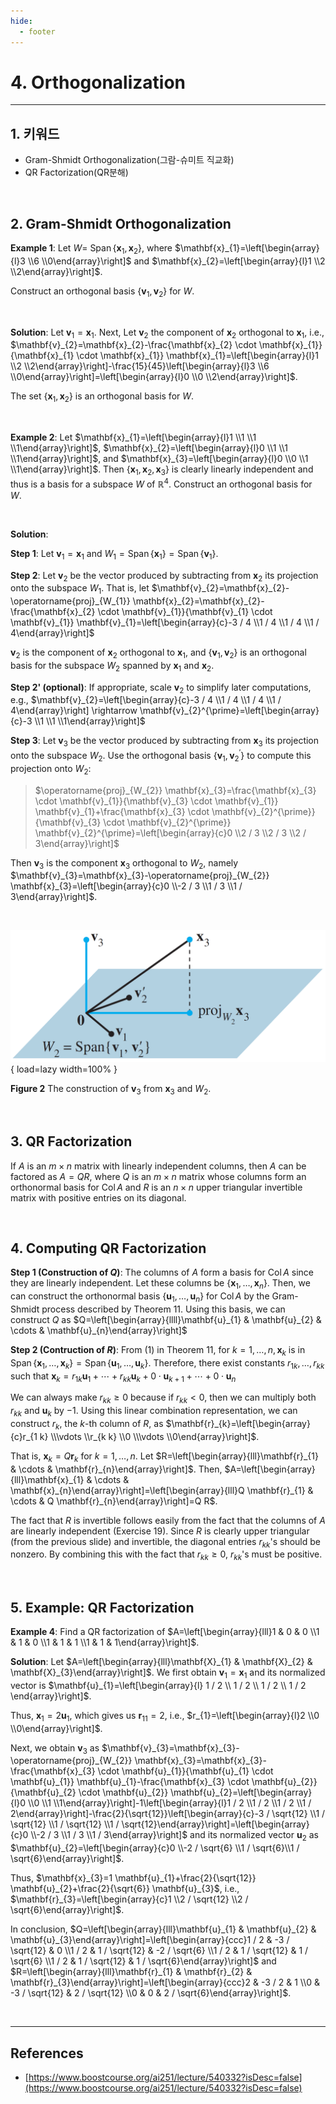 ```yaml
---
hide:
  - footer
---
```


# 4. Orthogonalization

---

## 1. 키워드

- Gram-Shmidt Orthogonalization(그람-슈미트 직교화)
- QR Factorization(QR분해)

<br/>

## 2. Gram-Shmidt Orthogonalization

**Example 1**: Let $W=$ $\operatorname{Span}\left\{\mathbf{x}_{1}, \mathbf{x}_{2}\right\}$, where $\mathbf{x}_{1}=\left[\begin{array}{l}3 \\6 \\0\end{array}\right]$ and $\mathbf{x}_{2}=\left[\begin{array}{l}1 \\2 \\2\end{array}\right]$.

Construct an orthogonal basis $\left\{\mathbf{v}_{1}, \mathbf{v}_{2}\right\}$ for $W$.

<br/>

**Solution**: Let $\mathbf{v}_{1}=\mathbf{x}_{1}$. Next, Let $\mathbf{v}_{2}$ the component of $\mathbf{x}_{2}$ orthogonal to $\mathbf{x}_{1}$, i.e., $\mathbf{v}_{2}=\mathbf{x}_{2}-\frac{\mathbf{x}_{2} \cdot \mathbf{x}_{1}}{\mathbf{x}_{1} \cdot \mathbf{x}_{1}} \mathbf{x}_{1}=\left[\begin{array}{l}1 \\2 \\2\end{array}\right]-\frac{15}{45}\left[\begin{array}{l}3 \\6 \\0\end{array}\right]=\left[\begin{array}{l}0 \\0 \\2\end{array}\right]$.

The set $\left\{\mathbf{x}_{1}, \mathbf{x}_{2}\right\}$ is an orthogonal basis for $W$.

<br/>

**Example 2**: Let $\mathbf{x}_{1}=\left[\begin{array}{l}1 \\1 \\1 \\1\end{array}\right]$, $\mathbf{x}_{2}=\left[\begin{array}{l}0 \\1 \\1 \\1\end{array}\right]$, and $\mathbf{x}_{3}=\left[\begin{array}{l}0 \\0 \\1 \\1\end{array}\right]$. Then $\left\{\mathbf{x}_{1}, \mathbf{x}_{2},\mathbf{x}_{3}\right\}$ is clearly linearly independent and thus is a basis for a subspace $W$ of $\mathbb{R}^{4}$. Construct an orthogonal basis for $W$.

<br/>

**Solution**:

**Step 1**: Let $\mathbf{v}_{1}=\mathbf{x}_{1}$ and $W_{1}=\operatorname{Span}\left\{\mathbf{x}_{1}\right\}=\operatorname{Span}\left\{\mathbf{v}_{1}\right\}$.

**Step 2**: Let $\mathbf{v}_{2}$ be the vector produced by subtracting from $\mathbf{x}_{2}$ its projection onto the subspace $W_{1}$. That is, let $\mathbf{v}_{2}=\mathbf{x}_{2}-\operatorname{proj}_{W_{1}} \mathbf{x}_{2}=\mathbf{x}_{2}-\frac{\mathbf{x}_{2} \cdot \mathbf{v}_{1}}{\mathbf{v}_{1} \cdot \mathbf{v}_{1}} \mathbf{v}_{1}=\left[\begin{array}{c}-3 / 4 \\1 / 4 \\1 / 4 \\1 / 4\end{array}\right]$

$\mathbf{v}_{2}$ is the component of $\mathbf{x}_{2}$ orthogonal to $\mathbf{x}_{1}$, and $\left\{\mathbf{v}_{1}, \mathbf{v}_{2}\right\}$ is an orthogonal basis for the subspace $W_{2}$ spanned by $\mathbf{x}_{1}$ and $\mathbf{x}_{2}$.

**Step 2' (optional)**: If appropriate, scale $\mathbf{v}_{2}$ to simplify later computations, e.g., $\mathbf{v}_{2}=\left[\begin{array}{c}-3 / 4 \\1 / 4 \\1 / 4 \\1 / 4\end{array}\right] \rightarrow \mathbf{v}_{2}^{\prime}=\left[\begin{array}{c}-3 \\1 \\1 \\1\end{array}\right]$

**Step 3**: Let $\mathbf{v}_{3}$ be the vector produced by subtracting from $\mathbf{x}_{3}$ its projection onto the subspace $W_{2}$. Use the orthogonal basis $\left\{\mathbf{v}_{1}, \mathbf{v}_{2}^{\prime}\right\}$ to compute this projection onto $W_{2}$:

> $\operatorname{proj}_{W_{2}} \mathbf{x}_{3}=\frac{\mathbf{x}_{3} \cdot \mathbf{v}_{1}}{\mathbf{v}_{3} \cdot \mathbf{v}_{1}} \mathbf{v}_{1}+\frac{\mathbf{x}_{3} \cdot \mathbf{v}_{2}^{\prime}}{\mathbf{v}_{3} \cdot \mathbf{v}_{2}^{\prime}} \mathbf{v}_{2}^{\prime}=\left[\begin{array}{c}0 \\2 / 3 \\2 / 3 \\2 / 3\end{array}\right]$

Then $\mathbf{v}_{3}$ is the component $\mathbf{x}_{3}$ orthogonal to $W_{2}$, namely $\mathbf{v}_{3}=\mathbf{x}_{3}-\operatorname{proj}_{W_{2}} \mathbf{x}_{3}=\left[\begin{array}{c}0 \\-2 / 3 \\1 / 3 \\1 / 3\end{array}\right]$.

<br/>

![001](https://github.com/SAEMC/Images-MLDL/blob/main/linear-algebra/ch-002/004/001.png?raw=true){ load=lazy width=100% }

**Figure 2** The construction of $\mathbf{v}_{3}$ from $\mathbf{x}_{3}$ and $W_{2}$.

<br/>

## 3. QR Factorization

If $A$ is an $m \times n$ matrix with linearly independent columns, then $A$ can be factored as $A=QR$, where $Q$ is an $m \times n$ matrix whose columns form an orthonormal basis for $\operatorname{Col}A$ and $R$ is an $n \times n$ upper triangular invertible matrix with positive entries on its diagonal.

<br/>

## 4. Computing QR Factorization

**Step 1 (Construction of $Q$)**: The columns of $A$ form a basis for $\operatorname{Col}A$ since they are linearly independent. Let these columns be $\left\{\mathbf{x}_{1}, \ldots, \mathbf{x}_{n}\right\}$. Then, we can construct the orthonormal basis $\left\{\mathbf{u}_{1}, \ldots, \mathbf{u}_{n}\right\}$ for $\operatorname{Col}A$ by the Gram-Shmidt process described by Theorem 11. Using this basis, we can construct $Q$ as $Q=\left[\begin{array}{llll}\mathbf{u}_{1} & \mathbf{u}_{2} & \cdots & \mathbf{u}_{n}\end{array}\right]$

**Step 2 (Contruction of $R$)**: From (1) in Theorem 11, for $k=1,\ldots,n,\mathbf{x}_{k}$ is in $\operatorname{Span}\left\{\mathbf{x}_{1}, \ldots, \mathbf{x}_{k}\right\}=\operatorname{Span}\left\{\mathbf{u}_{1}, \ldots, \mathbf{u}_{k}\right\}$. Therefore, there exist constants $r_{1 k}, \ldots, r_{k k}$ such that $\mathbf{x}_{k}=r_{1 k} \mathbf{u}_{1}+\cdots+r_{k k} \mathbf{u}_{k}+0 \cdot \mathbf{u}_{k+1}+\cdots+0 \cdot \mathbf{u}_{n}$

We can always make $r_{k k} \geq 0$ because if $r_{k k}<0$, then we can multiply both $r_{k k}$ and $\mathbf{u}_{k}$ by $-1$. Using this linear combination representation, we can construct $r_{k}$, the $k$-th column of $R$, as $\mathbf{r}_{k}=\left[\begin{array}{c}r_{1 k} \\\vdots \\r_{k k} \\0 \\\vdots \\0\end{array}\right]$.

That is, $\mathbf{x}_{k}=Q \mathbf{r}_{k}$ for $k=1, \ldots, n$. Let $R=\left[\begin{array}{lll}\mathbf{r}_{1} & \cdots & \mathbf{r}_{n}\end{array}\right]$. Then, $A=\left[\begin{array}{lll}\mathbf{x}_{1} & \cdots & \mathbf{x}_{n}\end{array}\right]=\left[\begin{array}{lll}Q \mathbf{r}_{1} & \cdots & Q \mathbf{r}_{n}\end{array}\right]=Q R$.

The fact that $R$ is invertible follows easily from the fact that the columns of $A$ are linearly independent (Exercise 19). Since $R$ is clearly upper triangular (from the previous slide) and invertible, the diagonal entries $r_{k k}$'s should be nonzero. By combining this with the fact that $r_{k k} \geq 0$, $r_{k k}$'s must be positive.

<br/>

## 5. Example: QR Factorization

**Example 4**: Find a QR factorization of $A=\left[\begin{array}{lll}1 & 0 & 0 \\1 & 1 & 0 \\1 & 1 & 1 \\1 & 1 & 1\end{array}\right]$.

**Solution**: Let $A=\left[\begin{array}{lll}\mathbf{X}_{1} & \mathbf{X}_{2} & \mathbf{X}_{3}\end{array}\right]$. We first obtain $\mathbf{v}_{1}=\mathbf{x}_{1}$ and its normalized vector is $\mathbf{u}_{1}=\left[\begin{array}{l}
1 / 2 \\
1 / 2 \\
1 / 2 \\
1 / 2
\end{array}\right]$.

Thus, $\mathbf{x}_{1}=2 \mathbf{u}_{1}$, which gives us $\mathbf{r}_{11}=2$, i.e., $r_{1}=\left[\begin{array}{l}2 \\0 \\0\end{array}\right]$.

Next, we obtain $\mathbf{v}_{3}$ as $\mathbf{v}_{3}=\mathbf{x}_{3}-\operatorname{proj}_{W_{2}} \mathbf{x}_{3}=\mathbf{x}_{3}-\frac{\mathbf{x}_{3} \cdot \mathbf{u}_{1}}{\mathbf{u}_{1} \cdot \mathbf{u}_{1}} \mathbf{u}_{1}-\frac{\mathbf{x}_{3} \cdot \mathbf{u}_{2}}{\mathbf{u}_{2} \cdot \mathbf{u}_{2}} \mathbf{u}_{2}=\left[\begin{array}{l}0 \\0 \\1 \\1\end{array}\right]-1\left[\begin{array}{l}1 / 2 \\1 / 2 \\1 / 2 \\1 / 2\end{array}\right]-\frac{2}{\sqrt{12}}\left[\begin{array}{c}-3 / \sqrt{12} \\1 / \sqrt{12} \\1 / \sqrt{12} \\1 / \sqrt{12}\end{array}\right]=\left[\begin{array}{c}0 \\-2 / 3 \\1 / 3 \\1 / 3\end{array}\right]$ and its normalized vector $\mathbf{u}_{2}$ as $\mathbf{u}_{2}=\left[\begin{array}{c}0 \\-2 / \sqrt{6} \\1 / \sqrt{6}\\1 / \sqrt{6}\end{array}\right]$.

Thus, $\mathbf{x}_{3}=1 \mathbf{u}_{1}+\frac{2}{\sqrt{12}} \mathbf{u}_{2}+\frac{2}{\sqrt{6}} \mathbf{u}_{3}$, i.e., $\mathbf{r}_{3}=\left[\begin{array}{c}1 \\2 / \sqrt{12} \\2 / \sqrt{6}\end{array}\right]$.

In conclusion, $Q=\left[\begin{array}{lll}\mathbf{u}_{1} & \mathbf{u}_{2} & \mathbf{u}_{3}\end{array}\right]=\left[\begin{array}{ccc}1 / 2 & -3 / \sqrt{12} & 0 \\1 / 2 & 1 / \sqrt{12} & -2 / \sqrt{6} \\1 / 2 & 1 / \sqrt{12} & 1 / \sqrt{6} \\1 / 2 & 1 / \sqrt{12} & 1 / \sqrt{6}\end{array}\right]$ and $R=\left[\begin{array}{lll}\mathbf{r}_{1} & \mathbf{r}_{2} & \mathbf{r}_{3}\end{array}\right]=\left[\begin{array}{ccc}2 & -3 / 2 & 1 \\0 & -3 / \sqrt{12} & 2 / \sqrt{12} \\0 & 0 & 2 / \sqrt{6}\end{array}\right]$.

<br/>

---

## References

- [https://www.boostcourse.org/ai251/lecture/540332?isDesc=false](https://www.boostcourse.org/ai251/lecture/540332?isDesc=false)
